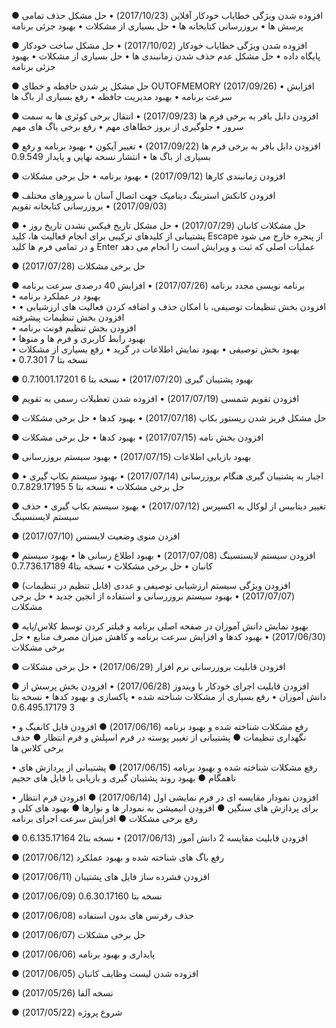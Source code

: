 ﻿● افزوده شدن ویژگی خطایاب خودکار آفلاین    (2017/10/23)
• حل مشکل حذف تمامی پرسش ها
• بروزرسانی کتابخانه ها
• حل بسیاری از مشکلات
• بهبود جزئی برنامه

● افزوده شدن ویژگی خطایاب خودکار    (2017/10/02)
• حل مشکل ساخت خودکار پایگاه داده
• حل مشکل عدم حذف شدن زمانبندی ها
• حل بسیاری از مشکلات
• بهبود جزئی برنامه

● حل مشکل پر شدن حافظه و خطای OUTOFMEMORY	(2017/09/26)
• افزایش سرعت برنامه
• بهبود مدیریت حافظه
• رفع بسیاری از باگ ها

● افزودن دابل بافر به برخی فرم ها	(2017/09/23)
• انتقال برخی کوئری ها به سمت سرور
• جلوگیری از بروز خطاهای مهم
• رفع برخی باگ های مهم

● افزودن دابل بافر به برخی فرم ها	(2017/09/22)
• تغییر آیکون
• بهبود برنامه و رفع بسیاری از باگ ها
• انتشار نسخه نهایی و پایدار    0.9.549

● افزودن زمانبندی کارها	(2017/09/12)
• بهبود برنامه
• حل برخی مشکلات

● افزودن کانکش استرینگ دینامیک جهت اتصال آسان با سرورهای مختلف	(2017/09/03)
• بروزرسانی کتابخانه تقویم

● حل مشکلات کانبان	(2017/07/29)
• حل مشکل تاریخ فیکس نشدن تاریخ روز
• پشتیبانی از کلیدهای ترکیبی برای انجام فعالیت ها، کلید Escape از پنجره خارج می شود و در تمامی فرم ها کلید Enter عملیات اصلی که ثبت و ویرایش است را انجام می دهد

● حل برخی مشکلات	(2017/07/28)

● برنامه نویسی مجدد برنامه	(2017/07/26)
• افزایش 40 درصدی سرعت برنامه	
• بهبود در عملکرد برنامه	
• افزودن بخش تنظیمات توصیفی، با امکان حذف و اضافه کردن فعالیت های ارزشیابی
• افزودن بخش تنظیمات پیشرفته	
• افزودن بخش تنظیم فونت برنامه	
• بهبود رابط کاربری و فرم ها و منوها	
• بهبود بخش توصیفی
• بهبود نمایش اطلاعات در گرید
• رفع بسیاری از مشکلات	
• نسخه بتا 7	0.7.301

● بهبود پشتیبان گیری	(2017/07/20)
• نسخه بتا 6	0.7.1001.17201

● افزودن تقویم شمسی	(2017/07/19)
• افزوده شدن تعطیلات رسمی به تقویم

● حل مشکل فریز شدن ریستور بکاپ	(2017/07/18)
• بهبود کدها
• حل برخی مشکلات

● افزودن بخش نامه	(2017/07/15)
• بهبود کدها
• حل برخی مشکلات

● بهبود بازیابی اطلاعات	(2017/07/15)
• بهبود سیستم بروزرسانی

● اجبار به پشتیبان گیری هنگام بروزرسانی	(2017/07/14)
• بهبود سیستم بکاپ گیری
• حل برخی مشکلات
• نسخه بتا 5	0.7.829.17195

● تغییر دیتابیس از لوکال به اکسپرس	(2017/07/12)
• بهبود سیستم بکاپ گیری
• حذف سیستم لایسنسینگ

● افزدن منوی وضعیت لایسنس	(2017/07/10)

● افزودن سیستم لایسنسینگ	(2017/07/08)
• بهبود اطلاع رسانی ها
• بهبود سیستم کانبان
• حل برخی مشکلات
• نسخه بتا4		0.7.736.17189

● افزودن ویژگی سیستم ارزشیابی توصیفی و عددی (قابل تنظیم در تنظیمات)	(2017/07/07)
• بهبود سیستم بروزرسانی و استفاده از انجین جدید
• حل برخی مشکلات

● بهبود نمایش دانش آموزان در صفحه اصلی برنامه و فیلتر کردن توسط کلاس/پایه	(2017/06/30)
• بهبود کدها و افزایش سرعت برنامه و کاهش میزان مصرف منابع
• حل برخی مشکلات

● افزودن قابلیت بروزرسانی نرم افزار	(2017/06/29)
• حل برخی مشکلات

● افزودن قابلیت اجرای خودکار با ویندوز	(2017/06/28)
• افزودن بخش پرسش از دانش آموزان
• رفع بسیاری از مشکلات شناخته شده
• پاکسازی و بهبود کدها
• نسخه بتا 3		0.6.495.17179

• رفع مشکلات شناخته شده و بهبود برنامه	(2017/06/16)
● افزودن فایل کانفیگ و نگهداری تنظیمات
● پشتیبانی از تغییر پوسته در فرم اسپلش و فرم انتظار
● حذف برخی کلاس ها 

• رفع مشکلات شناخته شده و بهبود برنامه	(2017/06/15)
● پشتیبانی از پردازش های ناهمگام
● بهبود روند پشتیبان گیری و بازیابی با فایل های حجیم

• افزودن نمودار مقایسه ای در فرم نمایشی اول	(2017/06/14)
● افزودن فرم انتظار برای پردازش های سنگین
● افزودن انیمیشن به نمودار ها و نوارها
● بهبود های کلی و رفع برخی مشکلات
● افزایش سرعت اجرای برنامه

● افزودن قابلیت مقایسه 2 دانش آموز	(2017/06/13)
• نسخه بتا2		0.6.135.17164

● رفع باگ های شناخته شده و بهبود عملکرد	(2017/06/12)

● افزودن فشرده ساز فایل های پشتیبان	(2017/06/11)

● نسخه بتا	0.6.30.17160	(2017/06/09)

● حذف رفرنس های بدون استفاده	(2017/06/08)

● حل برخی مشکلات	(2017/06/07)

● پایداری و بهبود برنامه	(2017/06/06)

● افزوده شدن لیست وظایف کانبان	(2017/06/05)

● نسخه آلفا	(2017/05/26)

● شروع پروژه	(2017/05/22)